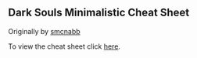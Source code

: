 ## Dark Souls Minimalistic Cheat Sheet

Originally by [smcnabb](https://github.com/smcnabb)

To view the cheat sheet click [here](https://shanalotte.ru/ds/).

